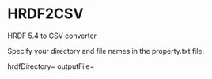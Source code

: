 # HRDF2CSV
HRDF 5.4 to CSV converter

Specify your directory and file names in the property.txt file:

hrdfDirectory=<specify your HRFD directory path here>
outputFile=<specify your output filename here>
